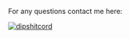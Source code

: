 For any questions contact me here:

[![dipshitcord](https://discord.c99.nl/widget/theme-1/1012316562394456194.png)](https://discord.com/users/012316562394456194)

